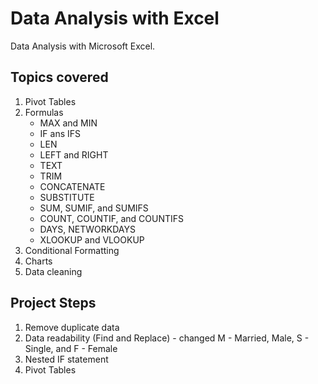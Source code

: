 # Data Analysis with Excel
Data Analysis with Microsoft Excel.

## Topics covered
1. Pivot Tables
2. Formulas
    * MAX and MIN
    * IF ans IFS
    * LEN
    * LEFT and RIGHT
    * TEXT
    * TRIM
    * CONCATENATE
    * SUBSTITUTE
    * SUM, SUMIF, and SUMIFS
    * COUNT, COUNTIF, and COUNTIFS
    * DAYS, NETWORKDAYS
    * XLOOKUP and VLOOKUP
3. Conditional Formatting
4. Charts
5. Data cleaning

## Project Steps
1. Remove duplicate data
2. Data readability (Find and Replace) - changed M - Married, Male, S - Single, and F - Female
3. Nested IF statement
4. Pivot Tables